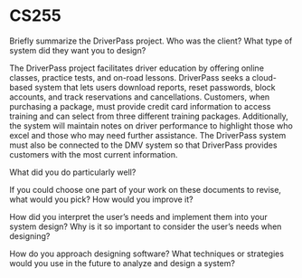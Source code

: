 # CS255
Briefly summarize the DriverPass project. Who was the client? What type of system did they want you to design?

The DriverPass project facilitates driver education by offering online classes, practice tests, and on-road lessons. DriverPass seeks a cloud-based system that lets users download reports, reset passwords, block accounts, and track reservations and cancellations. Customers, when purchasing a package, must provide credit card information to access training and can select from three different training packages. Additionally, the system will maintain notes on driver performance to highlight those who excel and those who may need further assistance. The DriverPass system must also be connected to the DMV system so that DriverPass provides customers with the most current information. 

What did you do particularly well?


If you could choose one part of your work on these documents to revise, what would you pick? How would you improve it?


How did you interpret the user’s needs and implement them into your system design? Why is it so important to consider the user’s needs when designing?


How do you approach designing software? What techniques or strategies would you use in the future to analyze and design a system?
